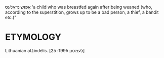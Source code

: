 אַפּזשינדאַלעס
'a child who was breastfed again after being weaned (who, according to the superstition, grows up to be a bad person, a thief, a bandit etc.)"

ETYMOLOGY
===========
Lithuanian atžindėlis.
[לעמכען 1995: 25]